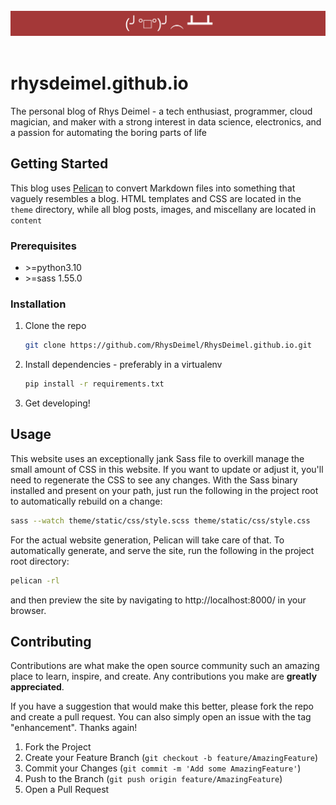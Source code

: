 <br />
<div align="center">
    <img src="content/extra/table_flip.png" alt="Logo">
</div>
<br />


# rhysdeimel.github.io
The personal blog of Rhys Deimel - a tech enthusiast, programmer, cloud magician, and maker with a strong interest in data science, electronics, and a passion for automating the boring parts of life


## Getting Started
This blog uses [Pelican](https://getpelican.com/) to convert Markdown files into something that vaguely resembles a blog. HTML templates and CSS are located in the `theme` directory, while all blog posts, images, and miscellany are located in `content`


### Prerequisites
* \>=python3.10
* \>=sass 1.55.0 


### Installation
1. Clone the repo
   ```sh
   git clone https://github.com/RhysDeimel/RhysDeimel.github.io.git
   ```
2. Install dependencies - preferably in a virtualenv
   ```sh
   pip install -r requirements.txt
   ```
3. Get developing!


## Usage
This website uses an exceptionally jank Sass file to overkill manage the small amount of CSS in this website. If you want to update or adjust it, you'll need to regenerate
the CSS to see any changes. With the Sass binary installed and present on your path, just run the following in the project root to automatically rebuild on a change:
```sh
sass --watch theme/static/css/style.scss theme/static/css/style.css
```


For the actual website generation, Pelican will take care of that. To automatically generate, and serve the site, run the following in the project root directory:
```sh
pelican -rl
```
and then preview the site by navigating to http://localhost:8000/ in your browser.


## Contributing
Contributions are what make the open source community such an amazing place to learn, inspire, and create. Any contributions you make are **greatly appreciated**.

If you have a suggestion that would make this better, please fork the repo and create a pull request. You can also simply open an issue with the tag "enhancement". Thanks again!

1. Fork the Project
2. Create your Feature Branch (`git checkout -b feature/AmazingFeature`)
3. Commit your Changes (`git commit -m 'Add some AmazingFeature'`)
4. Push to the Branch (`git push origin feature/AmazingFeature`)
5. Open a Pull Request
